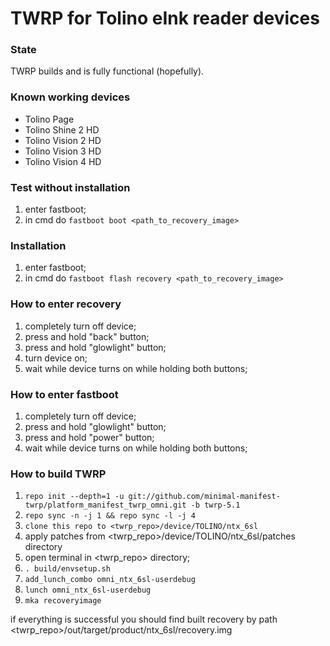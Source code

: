 # TWRP for Tolino eInk reader devices
### State
TWRP builds and is fully functional (hopefully).

### Known working devices
- Tolino Page
- Tolino Shine 2 HD
- Tolino Vision 2 HD
- Tolino Vision 3 HD
- Tolino Vision 4 HD

### Test without installation
1) enter fastboot;
2) in cmd do `fastboot boot <path_to_recovery_image>`

### Installation
1) enter fastboot;
2) in cmd do `fastboot flash recovery <path_to_recovery_image>`

### How to enter recovery
1) completely turn off device;
2) press and hold "back" button;
2) press and hold "glowlight" button;
3) turn device on;
4) wait while device turns on while holding both buttons;

### How to enter fastboot
1) completely turn off device;
2) press and hold "glowlight" button;
3) press and hold "power" button;
4) wait while device turns on while holding both buttons;

### How to build TWRP
1. `repo init --depth=1 -u git://github.com/minimal-manifest-twrp/platform_manifest_twrp_omni.git -b twrp-5.1`
2. `repo sync -n -j 1 && repo sync -l -j 4`
3. `clone this repo to <twrp_repo>/device/TOLINO/ntx_6sl`
4. apply patches from <twrp_repo>/device/TOLINO/ntx_6sl/patches directory
5. open terminal in <twrp_repo> directory;
6. `. build/envsetup.sh`
7. `add_lunch_combo omni_ntx_6sl-userdebug`
8. `lunch omni_ntx_6sl-userdebug`
9. `mka recoveryimage`

if everything is successful you should find built recovery by path <twrp_repo>/out/target/product/ntx_6sl/recovery.img
